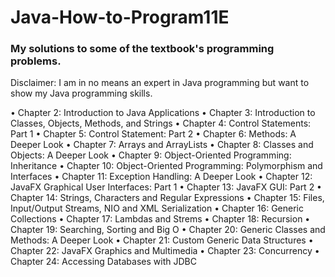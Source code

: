 # Java-How-to-Program11E

### My solutions to some of the textbook's programming problems.

Disclaimer: I am in no means an expert in Java programming but want to show my Java programming skills.

•	Chapter 2: Introduction to Java Applications
•	Chapter 3: Introduction to Classes, Objects, Methods, and Strings
•	Chapter 4: Control Statements: Part 1
•	Chapter 5: Control Statement: Part 2
•	Chapter 6: Methods: A Deeper Look
•	Chapter 7: Arrays and ArrayLists
•	Chapter 8: Classes and Objects: A Deeper Look
•	Chapter 9: Object-Oriented Programming: Inheritance 
•	Chapter 10: Object-Oriented Programming: Polymorphism and Interfaces 
•	Chapter 11: Exception Handling: A Deeper Look
•	Chapter 12: JavaFX Graphical User Interfaces: Part 1
•	Chapter 13: JavaFX GUI: Part 2
•	Chapter 14: Strings, Characters and Regular Expressions
•	Chapter 15: Files, Input/Output Streams, NIO and XML Serialization
•	Chapter 16: Generic Collections
•	Chapter 17: Lambdas and Strems
•	Chapter 18: Recursion
•	Chapter 19: Searching, Sorting and Big O
•	Chapter 20: Generic Classes and Methods: A Deeper Look
•	Chapter 21: Custom Generic Data Structures
•	Chapter 22: JavaFX Graphics and Multimedia
•	Chapter 23: Concurrency
•	Chapter 24: Accessing Databases with JDBC
